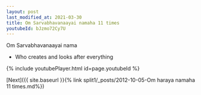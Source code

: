 ```yaml
---
layout: post
last_modified_at: 2021-03-30
title: Om Sarvabhavanaayai namaha 11 times
youtubeId: bJzmo72Cy7U
---
```

 
 
Om Sarvabhavanaayai nama 
 
 -  Who creates and looks after everything 
 
  
 
  
 
 
 
 
 
 


{% include youtubePlayer.html id=page.youtubeId %}
 
[Next]({{ site.baseurl }}{% link  split1/_posts/2012-10-05-Om haraya namaha 11 times.md%})
 
